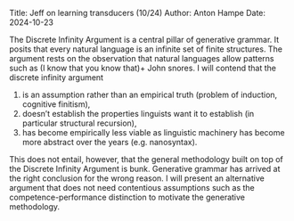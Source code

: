 Title: Jeff on learning transducers (10/24)
Author: Anton Hampe
Date: 2024-10-23

The Discrete Infinity Argument is a central pillar of generative grammar. It posits that every natural language is an infinite set of finite structures. The argument rests on the observation that natural languages allow patterns such as (I know that you know that)+ John snores. I will contend that the discrete infinity argument

1. is an assumption rather than an empirical truth (problem of induction, cognitive finitism),
2. doesn’t establish the properties linguists want it to establish (in particular structural recursion),
3. has become empirically less viable as linguistic machinery has become more abstract over the years (e.g. nanosyntax).

This does not entail, however, that the general methodology built on top of the Discrete Infinity Argument is bunk. Generative grammar has arrived at the right conclusion for the wrong reason. I will present an alternative argument that does not need contentious assumptions such as the competence-performance distinction to motivate the generative methodology.
